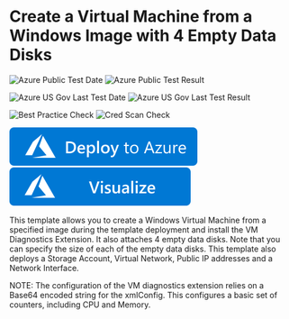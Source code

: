 # Create a Virtual Machine from a Windows Image with 4 Empty Data Disks

![Azure Public Test Date](https://azurequickstartsservice.blob.core.windows.net/badges/101-vm-multiple-data-disk/PublicLastTestDate.svg)
![Azure Public Test Result](https://azurequickstartsservice.blob.core.windows.net/badges/101-vm-multiple-data-disk/PublicDeployment.svg)

![Azure US Gov Last Test Date](https://azurequickstartsservice.blob.core.windows.net/badges/101-vm-multiple-data-disk/FairfaxLastTestDate.svg)
![Azure US Gov Last Test Result](https://azurequickstartsservice.blob.core.windows.net/badges/101-vm-multiple-data-disk/FairfaxDeployment.svg)

![Best Practice Check](https://azurequickstartsservice.blob.core.windows.net/badges/101-vm-multiple-data-disk/BestPracticeResult.svg)
![Cred Scan Check](https://azurequickstartsservice.blob.core.windows.net/badges/101-vm-multiple-data-disk/CredScanResult.svg)

[![Deploy To Azure](https://raw.githubusercontent.com/Azure/azure-quickstart-templates/master/1-CONTRIBUTION-GUIDE/images/deploytoazure.svg?sanitize=true)]("https://portal.azure.com/#create/Microsoft.Template/uri/https%3A%2F%2Fraw.githubusercontent.com%2FAzure%2Fazure-quickstart-templates%2Fmaster%2F101-vm-multiple-data-disk%2Fazuredeploy.json")
[![Visualize](https://raw.githubusercontent.com/Azure/azure-quickstart-templates/master/1-CONTRIBUTION-GUIDE/images/visualizebutton.svg?sanitize=true)]("http://armviz.io/#/?load=https%3A%2F%2Fraw.githubusercontent.com%2FAzure%2Fazure-quickstart-templates%2Fmaster%2F101-vm-multiple-data-disk%2Fazuredeploy.json")

This template allows you to create a Windows Virtual Machine from a specified
image during the template deployment and install the VM Diagnostics Extension.
It also attaches 4 empty data disks. Note that you can specify the size of each
of the empty data disks. This template also deploys a Storage Account, Virtual
Network, Public IP addresses and a Network Interface.

NOTE: The configuration of the VM diagnostics extension relies on a Base64
encoded string for the xmlConfig. This configures a basic set of counters,
including CPU and Memory.
